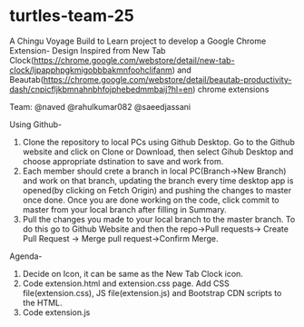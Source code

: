 # turtles-team-25
A Chingu Voyage Build to Learn project to develop a Google Chrome Extension- Design Inspired from New Tab Clock(https://chrome.google.com/webstore/detail/new-tab-clock/ljpapphpgkmigobbbakmnfoohclifanm) and Beautab(https://chrome.google.com/webstore/detail/beautab-productivity-dash/cnpicfljkbmnahnbhfojphebedmmbaij?hl=en) chrome extensions

Team:
@naved
@rahulkumar082
@saeedjassani

Using Github-
1. Clone the repository to local PCs using Github Desktop. Go to the Github website and click on Clone or Download, then select Gihub Desktop and choose appropriate dstination to save and work from.
2. Each member should crete a branch in local PC(Branch->New Branch) and work on that branch, updating the branch every time desktop app is opened(by clicking on Fetch Origin) and pushing the changes to master once done. Once you are done working on the code, click commit to master from your local branch after filling in Summary.
3. Pull the changes you made to your local branch to the master branch. To do this go to Github Website and then the repo->Pull requests-> Create Pull Request -> Merge pull request->Confirm Merge.

Agenda-
1. Decide on Icon, it can be same as the New Tab Clock icon.
2. Code extension.html and extension.css page. Add CSS file(extension.css), JS file(extension.js) and Bootstrap CDN scripts to the HTML.
3. Code extension.js

